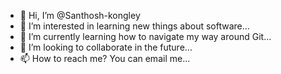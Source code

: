 - 👋 Hi, I’m @Santhosh-kongley
- 👀 I’m interested in learning new things about software...
- 🌱 I’m currently learning how to navigate my way around Git...
- 💞️ I’m looking to collaborate in the future...
- 📫 How to reach me? You can email me...

<!---
Santhosh-kongley/Santhosh-kongley is a ✨ special ✨ repository because its `README.md` (this file) appears on your GitHub profile.
You can click the Preview link to take a look at your changes.
--->
